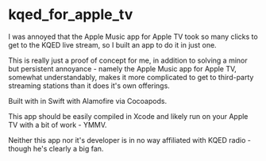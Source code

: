 # kqed_for_apple_tv
I was annoyed that the Apple Music app for Apple TV took so many clicks to get to the KQED live stream, so I built an app to do it in just one.

This is really just a proof of concept for me, in addition to solving a minor but persistent annoyance - namely the Apple Music app for Apple TV, somewhat understandably, makes it more complicated to get to third-party streaming stations than it does it's own offerings.

Built with in Swift with Alamofire via Cocoapods. 

This app should be easily compiled in Xcode and likely run on your Apple TV with a bit of work - YMMV.

Neither this app nor it's developer is in no way affiliated with KQED radio - though he's clearly a big fan.
